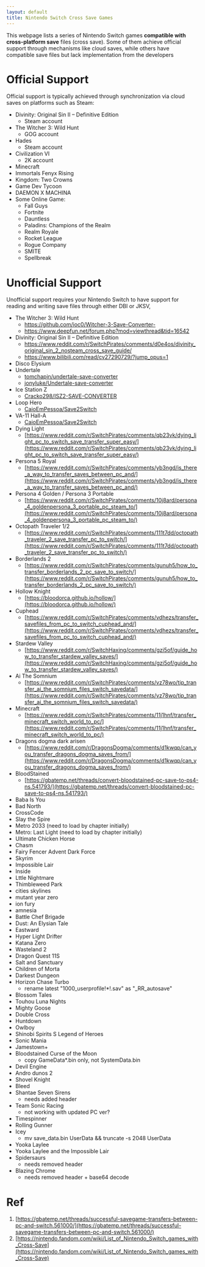 ```yaml
---
layout: default
title: Nintendo Switch Cross Save Games
---
```


This webpage lists a series of Nintendo Switch games **compatible with cross-platform save** files (cross save). Some of them achieve official support through mechanisms like cloud saves, while others have compatible save files but lack implementation from the developers

# Official Support

Official support is typically achieved through synchronization via cloud saves on platforms such as Steam:

- Divinity: Original Sin II – Definitive Edition
  - Steam account
- The Witcher 3: Wild Hunt
  - GOG account
- Hades
  - Steam account
- Civilization VI
  - 2K account
- Minecraft
- Immortals Fenyx Rising
- Kingdom: Two Crowns
- Game Dev Tycoon
- DAEMON X MACHINA
- Some Online Game:
  - Fall Guys
  - Fortnite
  - Dauntless
  - Paladins: Champions of the Realm
  - Realm Royale
  - Rocket League
  - Rogue Company
  - SMITE
  - Spellbreak

# Unofficial Support

Unofficial support requires your Nintendo Switch to have support for reading and writing save files through either DBI or JKSV,

- The Witcher 3: Wild Hunt
  - https://github.com/ioc0/Witcher-3-Save-Converter-
  - https://www.deepfun.net/forum.php?mod=viewthread&tid=16542
- Divinity: Original Sin II – Definitive Edition
  - https://www.reddit.com/r/SwitchPirates/comments/d0e4os/divinity_original_sin_2_nosteam_cross_save_guide/
  - https://www.bilibili.com/read/cv27290729/?jump_opus=1
- Disco Elysium
- Undertale
  - [tomchapin/undertale-save-converter](https://github.com/tomchapin/undertale-save-converter)
  - [jonyluke/Undertale-save-converter](https://github.com/jonyluke/Undertale-save-converter)
- Ice Station Z
  - [Cracko298/ISZ2-SAVE-CONVERTER](https://github.com/Cracko298/ISZ2-SAVE-CONVERTER)
- Loop Hero
  - [CaioEmPessoa/Save2Switch](https://github.com/CaioEmPessoa/Save2Switch)
- VA-11 Hall-A
  - [CaioEmPessoa/Save2Switch](https://github.com/CaioEmPessoa/Save2Switch)
- Dying Light
  - [https://www.reddit.com/r/SwitchPirates/comments/qb23vk/dying_light_pc_to_switch_save_transfer_super_easy/](https://www.reddit.com/r/SwitchPirates/comments/qb23vk/dying_light_pc_to_switch_save_transfer_super_easy/)
- Persona 5 Royal
  - [https://www.reddit.com/r/SwitchPirates/comments/yb3ngd/is_there_a_way_to_transfer_saves_between_pc_and/](https://www.reddit.com/r/SwitchPirates/comments/yb3ngd/is_there_a_way_to_transfer_saves_between_pc_and/)
- Persona 4 Golden / Persona 3 Portable
  - [https://www.reddit.com/r/SwitchPirates/comments/10j8ard/persona_4_goldenpersona_3_portable_pc_steam_to/](https://www.reddit.com/r/SwitchPirates/comments/10j8ard/persona_4_goldenpersona_3_portable_pc_steam_to/)
- Octopath Traveler 1/2
  - [https://www.reddit.com/r/SwitchPirates/comments/111t7dd/octopath_traveler_2_save_transfer_pc_to_switch/](https://www.reddit.com/r/SwitchPirates/comments/111t7dd/octopath_traveler_2_save_transfer_pc_to_switch/)
- Borderlands 2
  - [https://www.reddit.com/r/SwitchPirates/comments/gunuh5/how_to_transfer_borderlands_2_pc_save_to_switch/](https://www.reddit.com/r/SwitchPirates/comments/gunuh5/how_to_transfer_borderlands_2_pc_save_to_switch/)
- Hollow Knight
  - [https://bloodorca.github.io/hollow/](https://bloodorca.github.io/hollow/)
- Cuphead
  - [https://www.reddit.com/r/SwitchPirates/comments/vdhezs/transfer_savefiles_from_pc_to_switch_cuphead_and/](https://www.reddit.com/r/SwitchPirates/comments/vdhezs/transfer_savefiles_from_pc_to_switch_cuphead_and/)
- Stardew Valley
  - [https://www.reddit.com/r/SwitchHaxing/comments/gzi5of/guide_how_to_transfer_stardew_valley_saves/](https://www.reddit.com/r/SwitchHaxing/comments/gzi5of/guide_how_to_transfer_stardew_valley_saves/)
- Ai The Somnium
  - [https://www.reddit.com/r/SwitchPirates/comments/vz78wo/tip_transfer_ai_the_somnium_files_switch_savedata/](https://www.reddit.com/r/SwitchPirates/comments/vz78wo/tip_transfer_ai_the_somnium_files_switch_savedata/)
- Minecraft
  - [https://www.reddit.com/r/SwitchPirates/comments/11j1hnf/transfer_minecraft_switch_world_to_pc/](https://www.reddit.com/r/SwitchPirates/comments/11j1hnf/transfer_minecraft_switch_world_to_pc/)
- Dragons dogma dark arisen
  - [https://www.reddit.com/r/DragonsDogma/comments/d1kwqp/can_you_transfer_dragons_dogma_saves_from/](https://www.reddit.com/r/DragonsDogma/comments/d1kwqp/can_you_transfer_dragons_dogma_saves_from/)
- BloodStained
  - [https://gbatemp.net/threads/convert-bloodstained-pc-save-to-ps4-ns.541793/](https://gbatemp.net/threads/convert-bloodstained-pc-save-to-ps4-ns.541793/)
- Baba Is You
- Bad North
- CrossCode
- Slay the Spire
- Metro 2033 (need to load by chapter initially)
- Metro: Last Light (need to load by chapter initially)
- Ultimate Chicken Horse
- Chasm
- Fairy Fencer Advent Dark Force
- Skyrim
- Impossible Lair
- Inside
- Lttle Nightmare
- Thimbleweed Park
- cities skylines
- mutant year zero
- ion fury
- amnesia
- Battle Chef Brigade
- Dust: An Elysian Tale
- Eastward
- Hyper Light Drifter
- Katana Zero
- Wasteland 2
- Dragon Quest 11S
- Salt and Sanctuary
- Children of Morta
- Darkest Dungeon
- Horizon Chase Turbo 
  - rename latest "1000_userprofile!*!.sav" as "_RR_autosave"
- Blossom Tales
- Touhou Luna Nights
- Mighty Goose
- Double Cross
- Huntdown
- Owlboy
- Shinobi Spirits S Legend of Heroes
- Sonic Mania
- Jamestown+
- Bloodstained Curse of the Moon 
  - copy GameData*.bin only, not SystemData.bin
- Devil Engine
- Andro dunos 2
- Shovel Knight
- Bleed
- Shantae Seven Sirens
  - needs added header
- Team Sonic Racing
  - not working with updated PC ver?
- Timespinner
- Rolling Gunner
- Icey
  - mv save_data.bin UserData && truncate -s 2048 UserData
- Yooka Laylee
- Yooka Laylee and the Impossible Lair
- Spidersaurs
  - needs removed header
- Blazing Chrome
  - needs removed header + base64 decode

# Ref

1. [https://gbatemp.net/threads/successful-savegame-transfers-between-pc-and-switch.561000/](https://gbatemp.net/threads/successful-savegame-transfers-between-pc-and-switch.561000/)
2. [https://nintendo.fandom.com/wiki/List_of_Nintendo_Switch_games_with_Cross-Save](https://nintendo.fandom.com/wiki/List_of_Nintendo_Switch_games_with_Cross-Save)
